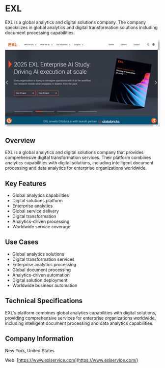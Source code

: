 # EXL

EXL is a global analytics and digital solutions company. The company specializes in global analytics and digital transformation solutions including document processing capabilities.

![EXL](assets\exl.png)


## Overview

EXL is a global analytics and digital solutions company that provides comprehensive digital transformation services. Their platform combines analytics capabilities with digital solutions, including intelligent document processing and data analytics for enterprise organizations worldwide.

## Key Features

- Global analytics capabilities
- Digital solutions platform
- Enterprise analytics
- Global service delivery
- Digital transformation
- Analytics-driven processing
- Worldwide service coverage

## Use Cases

- Global analytics solutions
- Digital transformation services
- Enterprise analytics processing
- Global document processing
- Analytics-driven automation
- Digital solution deployment
- Worldwide business automation

## Technical Specifications

EXL's platform combines global analytics capabilities with digital solutions, providing comprehensive services for enterprise organizations worldwide, including intelligent document processing and data analytics capabilities.

## Company Information

New York, United States

Web: [https://www.exlservice.com](https://www.exlservice.com/) 